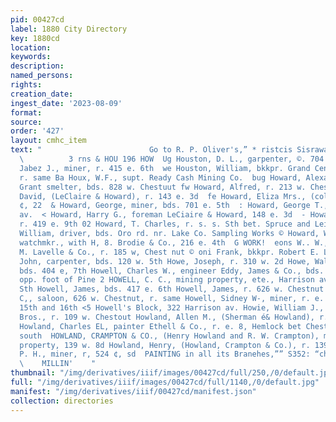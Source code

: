 ```yaml
---
pid: 00427cd
label: 1880 City Directory
key: 1880cd
location: 
keywords: 
description: 
named_persons: 
rights: 
creation_date: 
ingest_date: '2023-08-09'
format: 
source: 
order: '427'
layout: cmhc_item
text: "                        Go to R. P. Oliver's,” * ristcis Sisraware ana Cutiery.
  \          3 rns & HOU 196 HOW  Ug Houston, D. L., garpenter, ©. 704 w. 2d  42 Houston,
  Jabez J., miner, r. 415 e. 6th  we Houston, William, bkkpr. Grand Central Theutre,
  r. same Ba Houx, W.F., supt. Ready Cash Mining Co.  bug Howard, Alexander, lab.
  Grant smelter, bds. 828 w. Chestuut fw Howard, Alfred, r. 213 w. Chestaut  = 8 Howard,
  David, (LeClaire & Howard), r. 143 e. 3d  fe Howard, Eliza Mrs., (cold), r. 124
  ¢, 22  & Howard, George, miner, bds. 701 e. 5th  : Howard, George T., 305 Harrison
  av.  < Howard, Harry G., foreman LeCiaire & Howard, 148 e. 3d  - Howard, John, lab.,
  r. 419 e. 9th 02 Howard, T. Charles, r. s. s. Sth bet. Spruce and Leiter ay. Howard,
  William, driver, bds. Oro rd. nr. Lake Co. Sampling Works © Howard, Winslow J.,
  watchmkr., with H, 8. Brodie & Co., 216 e. 4th  G WORK!  eons W.. W., barkpr. R.
  M. Lavelle & Co., r. 185 w, Chest nut © oni Frank, bkkpr. Robert E. Lee mine Howe,
  John, carpenter, bds. 120 w. 5th Howe, Joseph, r. 310 w. 2d Howe, Walter, lab.,
  bds. 404 e, 7th Howell, Charles W., engineer Eddy, James & Co., bds. Brooklyn Heights,
  opp. foot of Pine 2 HOWELL, C. C., mining property, ete., Harrison av. n. e. cor.
  Sth Howell, James, bds. 417 e. 6th Howell, James, r. 626 w. Chestnut = Howell, Joseph
  C,, saloon, 626 w. Chestnut, r. same Howell, Sidney W-, miner, r. e. s, Poplar bet.
  15th and 16th <5 Howell's Block, 322 Harrison av. Howie, William J., clk. McMillen
  Bros., r. 109 w. Chestout Howland, Allen M., (Sherman é& Howland), r. 210 e. 5th
  Howland, Charles EL, painter Ethell & Co., r. e. 8, Hemlock bet Chestnut and 2d’st.
  south  HOWLAND, CRAMPTON & CO., (Henry Howland and R. W. Crampton), mines and mining
  property, 139 w. 8d Howland, Henry, (Howland, Crampton & Co.), r. 139 w. 3d  Howley,
  P. H., miner, r, 524 ¢, sd  PAINTING in all its Branehes,”” S352: “chestmtst  AMP)
  \    MILLIN'    "
thumbnail: "/img/derivatives/iiif/images/00427cd/full/250,/0/default.jpg"
full: "/img/derivatives/iiif/images/00427cd/full/1140,/0/default.jpg"
manifest: "/img/derivatives/iiif/00427cd/manifest.json"
collection: directories
---
```

